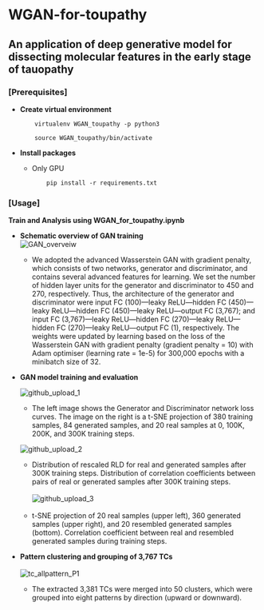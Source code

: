 # WGAN-for-toupathy
## An application of deep generative model for dissecting molecular features in the early stage of tauopathy  

### [Prerequisites]
* __Create virtual environment__  

          virtualenv WGAN_toupathy -p python3
          
          source WGAN_toupathy/bin/activate  

* __Install packages__  
     * Only GPU
    
               pip install -r requirements.txt

### [Usage]
__Train and Analysis using WGAN_for_toupathy.ipynb__

  * __Schematic overview of GAN training__    
![GAN_overveiw](https://user-images.githubusercontent.com/57948381/146506692-1ca33fc7-4497-4ab5-bc37-d189874f54a2.png)
    * We adopted the advanced Wasserstein GAN with gradient penalty, which consists of two networks, generator and discriminator, and contains several advanced features for learning. We set the number of hidden layer units for the generator and discriminator to 450 and 270, respectively. Thus, the architecture of the generator and discriminator were input FC (100)—leaky ReLU—hidden FC (450)—leaky ReLU—hidden FC (450)—leaky ReLU—output FC (3,767); and input FC (3,767)—leaky ReLU—hidden FC (270)—leaky ReLU—hidden FC (270)—leaky ReLU—output FC (1), respectively. The weights were updated by learning based on the loss of the Wasserstein GAN with gradient penalty (gradient penalty = 10) with Adam optimiser (learning rate = 1e-5) for 300,000 epochs with a minibatch size of 32.<br/>  
  * __GAN model training and evaluation__
  
    ![github_upload_1](https://user-images.githubusercontent.com/57948381/146507328-5bd128ec-cd44-4556-9ab0-56fa533482e8.png)
    * The left image shows the Generator and Discriminator network loss curves. The image on the right is a t-SNE projection of 380 training samples, 84 generated samples, and 20 real samples at 0, 100K, 200K, and 300K training steps.<br/>  
    
    ![github_upload_2](https://user-images.githubusercontent.com/57948381/146507878-45aaa9fc-1696-47db-8bd1-076aa8fc4247.png)
    * Distribution of rescaled RLD for real and generated samples after 300K training steps. Distribution of correlation coefficients between pairs of real or generated samples after 300K training steps.<br/>   
    ![github_upload_3](https://user-images.githubusercontent.com/57948381/146508262-2144849e-e21b-4b23-ad90-a517e5dce421.png)<br/>  <br/>  
    * t-SNE projection of 20 real samples (upper left), 360 generated samples (upper right), and 20 resembled generated samples (bottom). Correlation coefficient between real and resembled generated samples during training steps.<br/>  

* __Pattern clustering and grouping of 3,767 TCs__<br/>  
![tc_allpattern_P1](https://user-images.githubusercontent.com/57948381/146508980-8a605d63-da3b-491a-b64f-447c7561e72c.jpeg)<br/>  
  * The extracted 3,381 TCs were merged into 50 clusters, which were grouped into eight patterns by direction (upward or downward).
